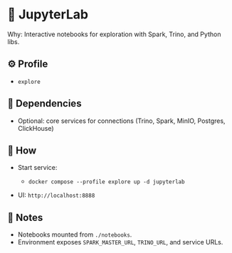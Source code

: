 # 🧩 JupyterLab

Why: Interactive notebooks for exploration with Spark, Trino, and Python libs.

## ⚙️ Profile

- `explore`

## 🔗 Dependencies

- Optional: core services for connections (Trino, Spark, MinIO, Postgres, ClickHouse)

## 🚀 How

- Start service:
  - `docker compose --profile explore up -d jupyterlab`

- UI: `http://localhost:8888`

## 📝 Notes

- Notebooks mounted from `./notebooks`.
- Environment exposes `SPARK_MASTER_URL`, `TRINO_URL`, and service URLs.

